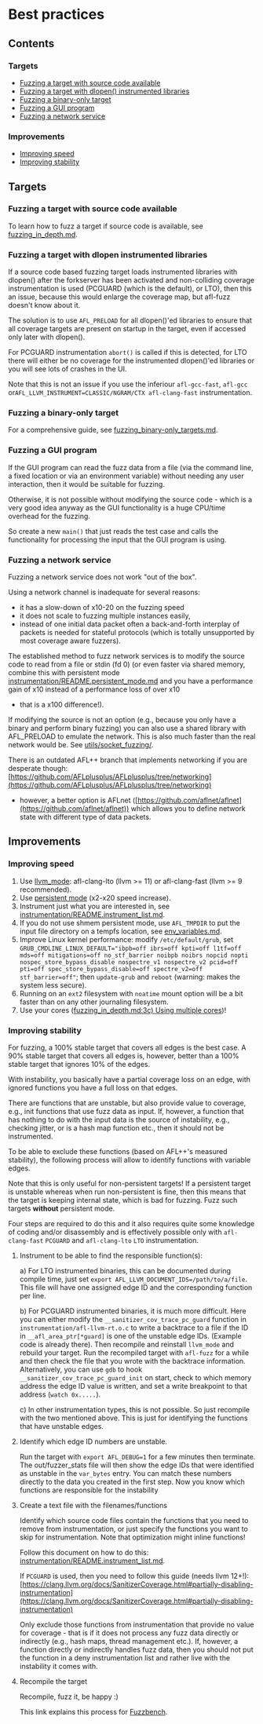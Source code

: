 # Best practices

## Contents

### Targets

* [Fuzzing a target with source code available](#fuzzing-a-target-with-source-code-available)
* [Fuzzing a target with dlopen() instrumented libraries](#fuzzing-a-target-with-dlopen-instrumented-libraries)
* [Fuzzing a binary-only target](#fuzzing-a-binary-only-target)
* [Fuzzing a GUI program](#fuzzing-a-gui-program)
* [Fuzzing a network service](#fuzzing-a-network-service)

### Improvements

* [Improving speed](#improving-speed)
* [Improving stability](#improving-stability)

## Targets

### Fuzzing a target with source code available

To learn how to fuzz a target if source code is available, see
[fuzzing_in_depth.md](fuzzing_in_depth.md).

### Fuzzing a target with dlopen instrumented libraries

If a source code based fuzzing target loads instrumented libraries with
dlopen() after the forkserver has been activated and non-colliding coverage
instrumentation is used (PCGUARD (which is the default), or LTO), then this
an issue, because this would enlarge the coverage map, but afl-fuzz doesn't
know about it.

The solution is to use `AFL_PRELOAD` for all dlopen()'ed libraries to
ensure that all coverage targets are present on startup in the target,
even if accessed only later with dlopen().

For PCGUARD instrumentation `abort()` is called if this is detected, for LTO
there will either be no coverage for the instrumented dlopen()'ed libraries or
you will see lots of crashes in the UI.

Note that this is not an issue if you use the inferiour `afl-gcc-fast`,
`afl-gcc` or`AFL_LLVM_INSTRUMENT=CLASSIC/NGRAM/CTX afl-clang-fast`
instrumentation.

### Fuzzing a binary-only target

For a comprehensive guide, see
[fuzzing_binary-only_targets.md](fuzzing_binary-only_targets.md).

### Fuzzing a GUI program

If the GUI program can read the fuzz data from a file (via the command line, a
fixed location or via an environment variable) without needing any user
interaction, then it would be suitable for fuzzing.

Otherwise, it is not possible without modifying the source code - which is a
very good idea anyway as the GUI functionality is a huge CPU/time overhead for
the fuzzing.

So create a new `main()` that just reads the test case and calls the
functionality for processing the input that the GUI program is using.

### Fuzzing a network service

Fuzzing a network service does not work "out of the box".

Using a network channel is inadequate for several reasons:
- it has a slow-down of x10-20 on the fuzzing speed
- it does not scale to fuzzing multiple instances easily,
- instead of one initial data packet often a back-and-forth interplay of packets
  is needed for stateful protocols (which is totally unsupported by most
  coverage aware fuzzers).

The established method to fuzz network services is to modify the source code to
read from a file or stdin (fd 0) (or even faster via shared memory, combine this
with persistent mode
[instrumentation/README.persistent_mode.md](../instrumentation/README.persistent_mode.md)
and you have a performance gain of x10 instead of a performance loss of over x10
- that is a x100 difference!).

If modifying the source is not an option (e.g., because you only have a binary
and perform binary fuzzing) you can also use a shared library with AFL_PRELOAD
to emulate the network. This is also much faster than the real network would be.
See [utils/socket_fuzzing/](../utils/socket_fuzzing/).

There is an outdated AFL++ branch that implements networking if you are
desperate though:
[https://github.com/AFLplusplus/AFLplusplus/tree/networking](https://github.com/AFLplusplus/AFLplusplus/tree/networking)
- however, a better option is AFLnet
([https://github.com/aflnet/aflnet](https://github.com/aflnet/aflnet)) which
allows you to define network state with different type of data packets.

## Improvements

### Improving speed

1. Use [llvm_mode](../instrumentation/README.llvm.md): afl-clang-lto (llvm >=
   11) or afl-clang-fast (llvm >= 9 recommended).
2. Use [persistent mode](../instrumentation/README.persistent_mode.md) (x2-x20
   speed increase).
3. Instrument just what you are interested in, see
   [instrumentation/README.instrument_list.md](../instrumentation/README.instrument_list.md).
4. If you do not use shmem persistent mode, use `AFL_TMPDIR` to put the input
   file directory on a tempfs location, see
   [env_variables.md](env_variables.md).
5. Improve Linux kernel performance: modify `/etc/default/grub`, set
   `GRUB_CMDLINE_LINUX_DEFAULT="ibpb=off ibrs=off kpti=off l1tf=off mds=off
   mitigations=off no_stf_barrier noibpb noibrs nopcid nopti
   nospec_store_bypass_disable nospectre_v1 nospectre_v2 pcid=off pti=off
   spec_store_bypass_disable=off spectre_v2=off stf_barrier=off"`; then
   `update-grub` and `reboot` (warning: makes the system less secure).
6. Running on an `ext2` filesystem with `noatime` mount option will be a bit
   faster than on any other journaling filesystem.
7. Use your cores
   ([fuzzing_in_depth.md:3c) Using multiple cores](fuzzing_in_depth.md#c-using-multiple-cores))!

### Improving stability

For fuzzing, a 100% stable target that covers all edges is the best case. A 90%
stable target that covers all edges is, however, better than a 100% stable
target that ignores 10% of the edges.

With instability, you basically have a partial coverage loss on an edge, with
ignored functions you have a full loss on that edges.

There are functions that are unstable, but also provide value to coverage, e.g.,
init functions that use fuzz data as input. If, however, a function that has
nothing to do with the input data is the source of instability, e.g., checking
jitter, or is a hash map function etc., then it should not be instrumented.

To be able to exclude these functions (based on AFL++'s measured stability), the
following process will allow to identify functions with variable edges.

Note that this is only useful for non-persistent targets!
If a persistent target is unstable whereas when run non-persistent is fine,
then this means that the target is keeping internal state, which is bad for
fuzzing. Fuzz such targets **without** persistent mode.

Four steps are required to do this and it also requires quite some knowledge of
coding and/or disassembly and is effectively possible only with `afl-clang-fast`
`PCGUARD` and `afl-clang-lto` `LTO` instrumentation.

  1. Instrument to be able to find the responsible function(s):

     a) For LTO instrumented binaries, this can be documented during compile
        time, just set `export AFL_LLVM_DOCUMENT_IDS=/path/to/a/file`. This file
        will have one assigned edge ID and the corresponding function per line.

     b) For PCGUARD instrumented binaries, it is much more difficult. Here you
        can either modify the `__sanitizer_cov_trace_pc_guard` function in
        `instrumentation/afl-llvm-rt.o.c` to write a backtrace to a file if the
        ID in `__afl_area_ptr[*guard]` is one of the unstable edge IDs. (Example
        code is already there). Then recompile and reinstall `llvm_mode` and
        rebuild your target. Run the recompiled target with `afl-fuzz` for a
        while and then check the file that you wrote with the backtrace
        information. Alternatively, you can use `gdb` to hook
        `__sanitizer_cov_trace_pc_guard_init` on start, check to which memory
        address the edge ID value is written, and set a write breakpoint to that
        address (`watch 0x.....`).

     c) In other instrumentation types, this is not possible. So just recompile
        with the two mentioned above. This is just for identifying the functions
        that have unstable edges.

  2. Identify which edge ID numbers are unstable.

     Run the target with `export AFL_DEBUG=1` for a few minutes then terminate.
     The out/fuzzer_stats file will then show the edge IDs that were identified
     as unstable in the `var_bytes` entry. You can match these numbers directly
     to the data you created in the first step. Now you know which functions are
     responsible for the instability

  3. Create a text file with the filenames/functions

     Identify which source code files contain the functions that you need to
     remove from instrumentation, or just specify the functions you want to skip
     for instrumentation. Note that optimization might inline functions!

     Follow this document on how to do this:
     [instrumentation/README.instrument_list.md](../instrumentation/README.instrument_list.md).

     If `PCGUARD` is used, then you need to follow this guide (needs llvm 12+!):
     [https://clang.llvm.org/docs/SanitizerCoverage.html#partially-disabling-instrumentation](https://clang.llvm.org/docs/SanitizerCoverage.html#partially-disabling-instrumentation)

     Only exclude those functions from instrumentation that provide no value for
     coverage - that is if it does not process any fuzz data directly or
     indirectly (e.g., hash maps, thread management etc.). If, however, a
     function directly or indirectly handles fuzz data, then you should not put
     the function in a deny instrumentation list and rather live with the
     instability it comes with.

  4. Recompile the target

     Recompile, fuzz it, be happy :)

     This link explains this process for
     [Fuzzbench](https://github.com/google/fuzzbench/issues/677).
